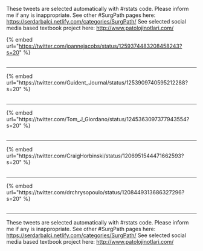 

These tweets are selected automatically with #rstats code. Please inform me if any is inappropriate.
See other #SurgPath pages here: https://serdarbalci.netlify.com/categories/SurgPath/ 
See selected social media based textbook project here: http://www.patolojinotlari.com/

{% embed url="https://twitter.com/joannejacobs/status/1259374483208458243?s=20" %}<br>
<br>
<hr>
{% embed url="https://twitter.com/Guident_Journal/status/1253909740595212288?s=20" %}<br>
<br>
<hr>
{% embed url="https://twitter.com/Tom_J_Giordano/status/1245363097377943554?s=20" %}<br>
<br>
<hr>
{% embed url="https://twitter.com/CraigHorbinski/status/1206951544471662593?s=20" %}<br>
<br>
<hr>
{% embed url="https://twitter.com/drchrysopoulo/status/1208449313686327296?s=20" %}<br>
<br>
<hr>


These tweets are selected automatically with #rstats code. Please inform me if any is inappropriate.
See other #SurgPath pages here: https://serdarbalci.netlify.com/categories/SurgPath/ 
See selected social media based textbook project here: http://www.patolojinotlari.com/
